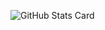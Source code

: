 ![GitHub Stats Card](https://github-readme-stats.vercel.app/api?username=shou-watanabe&count_private=true)
